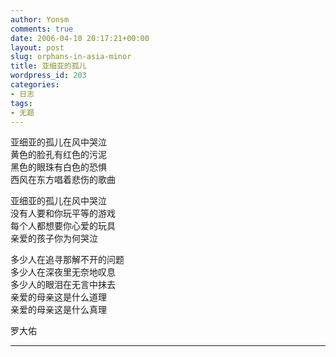 ```yaml
---
author: Yonsm
comments: true
date: 2006-04-10 20:17:21+00:00
layout: post
slug: orphans-in-asia-minor
title: 亚细亚的孤儿
wordpress_id: 203
categories:
- 日志
tags:
- 无题
---
```


亚细亚的孤儿在风中哭泣  
黄色的脸孔有红色的污泥  
黑色的眼珠有白色的恐惧  
西风在东方唱着悲伤的歌曲  
  
亚细亚的孤儿在风中哭泣  
没有人要和你玩平等的游戏<!-- more -->  
每个人都想要你心爱的玩具  
亲爱的孩子你为何哭泣  
  
多少人在追寻那解不开的问题  
多少人在深夜里无奈地叹息  
多少人的眼泪在无言中抹去  
亲爱的母亲这是什么道理  
亲爱的母亲这是什么真理  
  
罗大佑  
  


* * *
